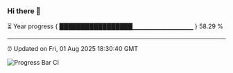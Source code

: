 ### Hi there 👋

⏳ Year progress { █████████████████▁▁▁▁▁▁▁▁▁▁▁▁▁ } 58.29 %

---

⏰ Updated on Fri, 01 Aug 2025 18:30:40 GMT

![Progress Bar CI](https://github.com/liununu/liununu/workflows/Progress%20Bar%20CI/badge.svg)
